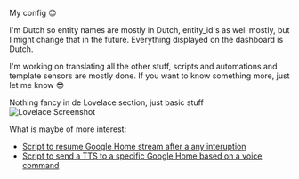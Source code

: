 My config 😊

I'm Dutch so entity names are mostly in Dutch, entity_id's as well mostly, but I might change that in the future.
Everything displayed on the dashboard is Dutch.

I'm working on translating all the other stuff, scripts and automations and template sensors are mostly done.
If you want to know something more, just let me know 😎

Nothing fancy in de Lovelace section, just basic stuff
![Lovelace Screenshot](https://user-images.githubusercontent.com/28803438/144881785-3ae5bc0d-1fc3-4c97-830f-6e095cbcac6b.png)

What is maybe of more interest:
* [Script to resume Google Home stream after a any interuption](https://github.com/TheFes/HA-configuration/blob/main/include/script/00_general/google_cast/google_home_resume.yaml)
* [Script to send a TTS to a specific Google Home based on a voice command](https://github.com/TheFes/HA-configuration/blob/main/include/script/00_general/google_cast/google_home_say_voice.yaml)